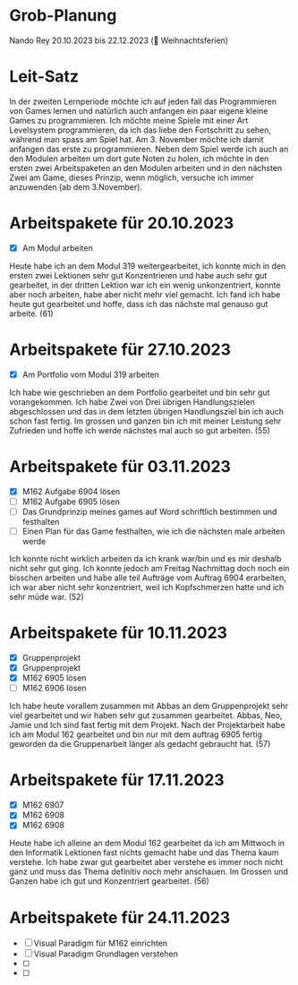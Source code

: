 # Grob-Planung

Nando Rey
20.10.2023 bis 22.12.2023 (🎄 Weihnachtsferien)

# Leit-Satz

In der zweiten Lernperiode möchte ich auf jeden fall das Programmieren von Games lernen und natürlich auch anfangen ein paar eigene kleine Games zu programmieren. Ich möchte meine Spiele mit einer Art Levelsystem programmieren, da ich das liebe den Fortschritt zu sehen, während man spass am Spiel hat. Am 3. November möchte ich damit anfangen das erste zu programmieren. Neben dem Spiel werde ich auch an den Modulen arbeiten um dort gute Noten zu holen, ich möchte in den ersten zwei Arbeitspaketen an den Modulen arbeiten und in den nächsten Zwei am Game, dieses Prinzip, wenn möglich, versuche ich immer anzuwenden (ab dem 3.November).

# Arbeitspakete für 20.10.2023

- [x] Am Modul arbeiten

Heute habe ich an dem Modul 319 weitergearbeitet, ich konnte mich in den ersten zwei Lektionen sehr gut Konzentrieren und habe auch sehr gut gearbeitet, in der dritten Lektion war ich ein wenig unkonzentriert, konnte aber noch arbeiten, habe aber nicht mehr viel gemacht. Ich fand ich habe heute gut gearbeitet und hoffe, dass ich das nächste mal genauso gut arbeite. (61)

# Arbeitspakete für 27.10.2023

- [x] Am Portfolio vom Modul 319 arbeiten

Ich habe wie geschrieben an dem Portfolio gearbeitet und bin sehr gut vorangekommen. Ich habe Zwei von Drei übrigen Handlungszielen abgeschlossen und das in dem letzten übrigen Handlungsziel bin ich auch schon fast fertig. Im grossen und ganzen bin ich mit meiner Leistung sehr Zufrieden und hoffe ich werde nächstes mal auch so gut arbeiten. (55)

# Arbeitspakete für 03.11.2023

- [x] M162 Aufgabe 6904 lösen
- [ ] M162 Aufgabe 6905 lösen
- [ ] Das Grundprinzip meines games auf Word schriftlich bestimmen und festhalten
- [ ] Einen Plan für das Game festhalten, wie ich die nächsten male arbeiten werde

Ich konnte nicht wirklich arbeiten da ich krank war/bin und es mir deshalb nicht sehr gut ging. Ich konnte jedoch am Freitag Nachmittag doch noch ein bisschen arbeiten und habe alle teil Aufträge vom Auftrag 6904 erarbeiten, ich war aber nicht sehr konzentriert, weil ich Kopfschmerzen hatte und ich sehr müde war. (52)

# Arbeitspakete für 10.11.2023

- [x] Gruppenprojekt
- [x] Gruppenprojekt
- [x] M162 6905 lösen
- [ ] M162 6906 lösen

Ich habe heute vorallem zusammen mit Abbas an dem Gruppenprojekt sehr viel gearbeitet und wir haben sehr gut zusammen gearbeitet. Abbas, Neo, Jamie und Ich sind fast fertig mit dem Projekt. Nach der Projektarbeit habe ich am Modul 162 gearbeitet und bin nur mit dem auftrag 6905 fertig geworden da die Gruppenarbeit länger als gedacht gebraucht hat. (57)

# Arbeitspakete für 17.11.2023

- [x] M162 6907
- [x] M162 6908
- [x] M162 6908

Heute habe ich alleine an dem Modul 162 gearbeitet da ich am Mittwoch in den Informatik Lektionen fast nichts gemacht habe und das Thema kaum verstehe. Ich habe zwar gut gearbeitet aber verstehe es immer noch nicht ganz und muss das Thema definitiv noch mehr anschauen. Im Grossen und Ganzen habe ich gut und Konzentriert gearbeitet. (56)

# Arbeitspakete für 24.11.2023

- [ ] Visual Paradigm für M162 einrichten
- [ ] Visual Paradigm Grundlagen verstehen
- [ ] 
- [ ] 

